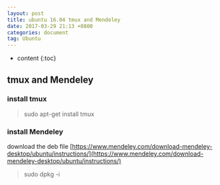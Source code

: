 ```yaml
---
layout: post
title: ubuntu 16.04 tmux and Mendeley
date: 2017-03-29 21:13 +0800
categories: document
tag: Ubuntu
---
```


* content
{:toc}

## tmux and Mendeley

### install tmux

>	sudo apt-get install tmux

### install Mendeley

download the deb file [https://www.mendeley.com/download-mendeley-desktop/ubuntu/instructions/](https://www.mendeley.com/download-mendeley-desktop/ubuntu/instructions/)

>	sudo dpkg -i <path-to-downloaded-package>

 
